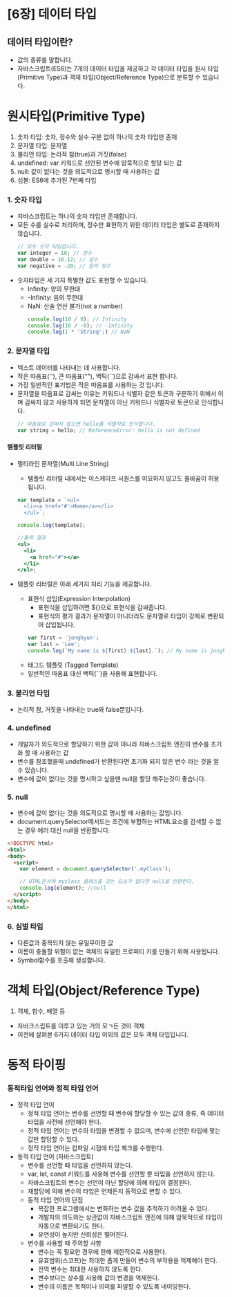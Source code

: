 # [6장] 데이터 타입

## 데이터 타입이란?

- 값의 종류를 말합니다.
- 자바스크립트(ES6)는 7개의 데이터 타입을 제공하고 각 데이터 타입을 원시 타입(Primitive Type)과 객체 타입(Object/Reference Type)으로 분류할 수 있습니다.

# 원시타입(Primitive Type)

1. 숫자 타입: 숫자, 정수와 실수 구분 없이 하나의 숫자
   타입만 존재
2. 문자열 타입: 문자열
3. 불리언 타입: 논리적 참(true)과 거짓(false)
4. undefined: var 키워드로 선언된 변수에 암묵적으로 할당 되는 값
5. null: 값이 없다는 것을 의도적으로 명시할 때 사용하는 값
6. 심볼: ES6에 추가된 7번째 타입

### 1. 숫자 타입

- 자바스크립트는 하나의 숫자 타입만 존재합니다.
- 모든 수를 실수로 처리하며, 정수만 표현하기 위한 데이터 타입은 별도로 존재하지 않습니다.
  ```jsx
  // 모두 숫자 타입입니다.
  var integer = 10; // 정수
  var double = 10.12; // 실수
  var negative = -20; // 음의 정수
  ```
- 숫자타입은 세 가지 특별한 값도 표현할 수 있습니다.
  - Infinity: 양의 무한대
  - -Infinity: 음의 무한대
  - NaN: 산술 연산 불가(not a number)
    ```jsx
    console.log(10 / 0); // Infinity
    console.log(10 / -0); // -Infinity
    console.log(1 * 'String';) // NaN
    ```

### 2. 문자열 타입

- 텍스트 데이터를 나타내는 데 사용합니다.
- 작은 따옴표(''), 큰 따옴표(""), 백틱(``)으로 감싸서 표현 합니다.
- 가장 일반적인 표기법은 작은 따옴표를 사용하는 것 입니다.
- 문자열을 따옴표로 감싸는 이유는 키워드나 식별자 같은 토큰과 구분하기 위해서 이며 감싸지 않고 사용하게 되면 문자열이 아닌 키워드나 식별자로 토큰으로 인식합니다.
  ```jsx
  // 따옴표로 감싸지 않으면 hello를 식별자로 인식합니다.
  var string = hello; // ReferenceError: hello is not defined
  ```

#### 템플릿 리터럴

- 멀티라인 문자열(Multi Line String)

  - 템플릿 리터럴 내에서는 이스케이프 시퀀스를 이요하지 않고도 줄바꿈이 허용 됩니다.

  ```jsx
  var template = `<ul>
    <li><a href='#'>Home</a></li>
    </ul>`;

  console.log(template);

  //출력 결과
  <ul>
    <li>
      <a href="#"></a>
    </li>
  </ul>;
  ```

- 템플릿 리터럴은 아래 세가지 처리 기능을 제공합니다.
  - 표현식 삽입(Expression Interpolation)
    - 표현식을 삽입하려면 ${}으로 표현식을 감싸줍니다.
    - 표현식의 평가 결과가 문자열이 아니더라도 문자열로 타입이 강제로 변환되어 삽입됩니다.
    ```jsx
    var first = 'jonghyun';
    var last = 'Lee';
    console.log(`My name is ${first} ${last}.`); // My name is jonghyun Lee.
    ```
  - 태그드 템플릿 (Tagged Template)
  - 일반적인 따옴표 대신 백틱(``)을 사용해 표현합니다.

### 3. 불리언 타입

- 논리적 참, 거짓을 나타내는 true와 false뿐입니다.

### 4. undefined

- 개발자가 의도적으로 할당하기 위한 값이 아니라 자바스크립트 엔진이 변수를 초기화 할 때 사용하는 값
- 변수를 참조했을때 undefined가 반환된다면 초기화 되지 않은 변수 라는 것을 알 수 있습니다.
- 변수에 값이 없다는 것을 명시하고 싶을땐 null을 할당 해주는것이 좋습니다.

### 5. null

- 변수에 값이 없다는 것을 의도적으로 명시할 때 사용하는 값입니다.
- document.querySelector메서드는 조건에 부합하는 HTML요소를 검색할 수 없는 경우 에러 대신 null을 반환합니다.

```HTML
<!DOCTYPE html>
<html>
<body>
  <script>
    var element = document.querySelector('.myClass');

    // HTML문서에 myclass 클래스를 갖는 요소가 없다면 null을 반환한다.
    console.log(element); //null
  </script>
</body>
</html>
```

### 6. 심벌 타입

- 다른값과 중복되지 않는 유일무이한 값
- 이름이 충돌할 위험이 없는 객체의 유일한 프로퍼티 키를 만들기 위해 사용됩니다.
- Symbol함수를 호출해 생성합니다.

# 객체 타입(Object/Reference Type)

1. 객체, 함수, 배열 등

- 자바크스립트를 이루고 있는 거의 모ㄱ든 것이 객체
- 이전에 살펴본 6가지 데이터 타입 이외의 값은 모두 객체 타입입니다.

# 동적 타이핑

### 동적타입 언어와 정적 타입 언어

- 정적 타입 언어
  - 정적 타입 언어는 변수를 선언할 때 변수에 할당할 수 있는 값의 종류, 즉 데이터 타입을 사전에 선언해야 한다.
  - 정적 타입 언어는 변수의 타입을 변경할 수 없으며, 변수에 선언한 타입에 맞는 값만 할당할 수 있다.
  - 정적 타입 언어는 컴파일 시점에 타입 체크를 수행한다.
- 동적 타입 언어 (자바스크립트)
  - 변수를 선언할 때 타입을 선언하지 않는다.
  - var, let, const 키워드를 사용해 변수를 선언할 뿐 타입을 선언하지 않는다.
  - 자바스크립트의 변수는 선언이 아닌 할당에 의해 타입이 결정된다.
  - 재할당에 의해 변수의 타입은 언제든지 동적으로 변할 수 있다.
  - 동적 타입 언어의 단점
    - 복잡한 프로그램에서는 변화하는 변수 값을 추적하기 어려울 수 있다.
    - 개발자의 의도와는 상관없이 자바스크립트 엔진에 의해 암묵적으로 타입이 자동으로 변환되기도 한다.
    - 유연성이 높지만 신뢰성은 떨어진다.
  - 변수를 사용할 때 주의할 사항
    - 변수는 꼭 필요한 경우에 한해 제한적으로 사용한다.
    - 유효범위(스코프)는 최대한 좁게 만들어 변수의 부작용을 억제해야 한다.
    - 전역 변수는 최대한 사용하지 않도록 한다.
    - 변수보다는 상수를 사용해 값의 변경을 억제한다.
    - 변수의 이름은 목적이나 의미를 파알할 수 있도록 네이밍한다.
